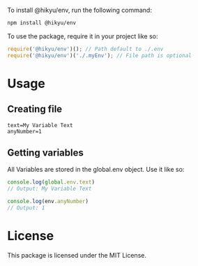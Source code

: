 To install @hikyu/env, run the following command:
```bash
npm install @hikyu/env
```

To use the package, require it in your project like so:
```js
require('@hikyu/env')(); // Path default to ./.env
require('@hikyu/env')('./.myEnv'); // File path is optional
```

# Usage

## Creating file
```
text=My Variable Text
anyNumber=1
```

## Getting variables
All Variables are stored in the global.env object. Use it like so:
```js
console.log(global.env.text)
// Output: My Variable Text

console.log(env.anyNumber)
// Output: 1
```

# License
This package is licensed under the MIT License.